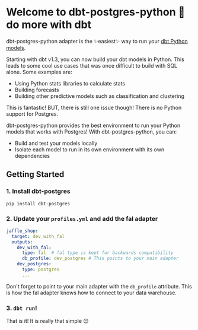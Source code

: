 # Welcome to dbt-postgres-python 👋 do more with dbt

dbt-postgres-python adapter is the ✨easiest✨ way to run your [dbt Python models](https://docs.getdbt.com/docs/building-a-dbt-project/building-models/python-models).

Starting with dbt v1.3, you can now build your dbt models in Python. This leads to some cool use cases that was once difficult to build with SQL alone. Some examples are:

- Using Python stats libraries to calculate stats
- Building forecasts
- Building other predictive models such as classification and clustering

This is fantastic! BUT, there is still one issue though! There is no Python support for Postgres.

dbt-postgres-python provides the best environment to run your Python models that works with Postgres! With dbt-postgres-python, you can:

- Build and test your models locally
- Isolate each model to run in its own environment with its own dependencies

## Getting Started

### 1. Install dbt-postgres
`pip install dbt-postgres` 

### 2. Update your `profiles.yml` and add the fal adapter

```yaml
jaffle_shop:
  target: dev_with_fal
  outputs:
    dev_with_fal:
      type: fal  # fal type is kept for backwards compatibility
      db_profile: dev_postgres # This points to your main adapter
    dev_postgres:
      type: postgres
      ...
```

Don't forget to point to your main adapter with the `db_profile` attribute. This is how the fal adapter knows how to connect to your data warehouse.

### 3. `dbt run`!
That is it! It is really that simple 😊
